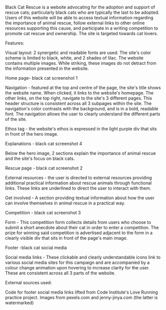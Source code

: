 Black Cat Rescue is a website advocating for the adoption and support of rescue cats; particularly black cats who are typically the last to be adopted. Users of this website will be able to access textual information regarding the importance of animal rescue, follow external links to other online resources supporting this cause, and participate in a writing competition to promote cat rescue and ownership. The site is targeted towards cat lovers.

Features:

Visual layout: 2 synergetic and readable fonts are used. The site's color scheme is limited to black, white, and 2 shades of lilac. The website contains multiple images. While striking, these images do not detract from the information presented in the website.

Home page- black cat screenshot 1

Navigation - featured at the top and centre of the page, the site's title shows the website name. When clicked, it links to the website's homepage. The other links, on the top right, navigate to the site's 3 different pages. This header structure is consistent across all 3 subpages within the site. The navigation's color contrasts with the background, and is in a bold, readable font. The navigation allows the user to clearly understand the different parts of the site.

Ethos tag - the website's ethos is expressed in the light purple div that sits in front of the hero image.

Explanations - black cat screenshot 4

Below the hero image, 2 sections explain the importance of animal rescue and the site's focus on black cats.

Rescue page - black cat screenshot 2

External resources - the user is directed to external resources providing additional practical information about rescue animals through functional links. These links are underlined to direct the user to interact with them.

Get involved - A section providing textual information about how the user can involve themselves in animal rescue in a practical way.

Competition - black cat screenshot 3

Form - This competition form collects details from users who choose to submit a short anecdote about their cat in order to enter a competition. The prize for winning said competition is advertised adjacent to the form in a clearly visible div that sits in front of the page's main image.

Footer -black cat social media

Social media links - These clickable and clearly understandable icons link to various social media sites for this campaign and are accompanied by a colour change animation upon hovering to increase clarity for the user. These are consistent across all 3 parts of the website.

External sources used:

Code for footer social media links lifted from Code Institute's Love Running practice project. Images from pexels.com and jenny-jinya.com (the latter is watermarked)
